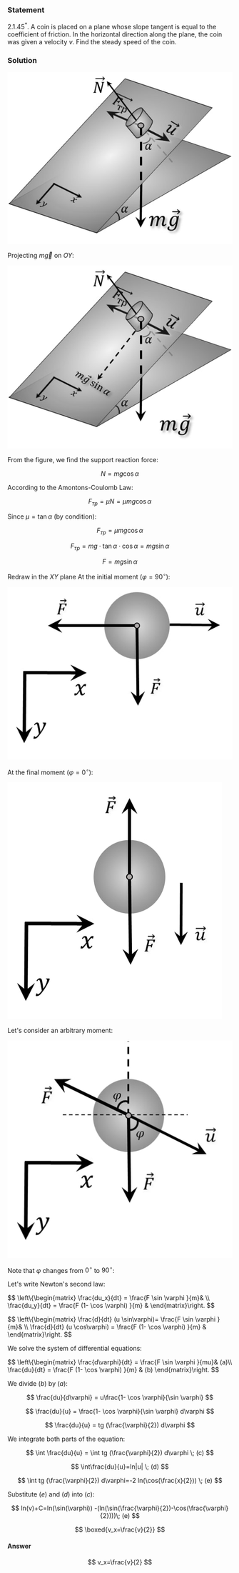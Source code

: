 ###  Statement

$2.1.45^*.$ A coin is placed on a plane whose slope tangent is equal to the coefficient of friction. In the horizontal direction along the plane, the coin was given a velocity $v$. Find the steady speed of the coin.

### Solution

![ Forces acting on the body |526x402, 42%](../../img/2.1.45/sol.jpg)

Projecting $m\vec{g}$ on $OY$:

![ Projecting on $OY$ |526x427, 42%](../../img/2.1.45/sol1.jpg)

From the figure, we find the support reaction force:

$$
N=mg \cos\alpha
$$

According to the Amontons-Coulomb Law:

$$
F_{тр}=\mu N=\mu mg \cos\alpha
$$

Since $\mu = \tan\alpha$ (by condition):

$$
F_{тр}=\mu mg \cos\alpha
$$

$$
F_{тр}=mg \cdot \tan\alpha\cdot \cos\alpha =mg \sin\alpha
$$

$$
F=mg \sin\alpha
$$

Redraw in the $XY$ plane At the initial moment $(\varphi=90^{\circ})$:

![ Drawing in the $xOy$ plane |553x425, 42%](../../img/2.1.45/sol3.jpg)

At the final moment $(\varphi=0^{\circ})$:

![ Forces acting on the body at the final moment |481x530, 42%](../../img/2.1.45/sol4.jpg)

Let's consider an arbitrary moment:

![ Forces acting on a body at an arbitrary moment |508x491, 42%](../../img/2.1.45/sol2.jpg)

Note that $\varphi$ changes from $0^{\circ}$ to $90^{\circ}$:

Let's write Newton's second law:

$$
\left\\{\begin{matrix} \frac{du_x}{dt} = \frac{F \sin \varphi }{m}& \\\ \frac{du_y}{dt} = \frac{F (1- \cos \varphi) }{m} & \end{matrix}\right.
$$

$$
\left\\{\begin{matrix} \frac{d}{dt} (u \sin\varphi)= \frac{F \sin \varphi }{m}& \\\ \frac{d}{dt} (u \cos\varphi) = \frac{F (1- \cos \varphi) }{m} & \end{matrix}\right.
$$

We solve the system of differential equations:

$$
\left\\{\begin{matrix} \frac{d\varphi}{dt} = \frac{F \sin \varphi }{mu}& (a)\\\ \frac{du}{dt} = \frac{F (1- \cos \varphi) }{m} & (b) \end{matrix}\right.
$$

We divide $(b)$ by $(a)$:

$$
\frac{du}{d\varphi} = u\frac{1- \cos \varphi}{\sin \varphi}
$$

$$
\frac{du}{u} = \frac{1- \cos \varphi}{\sin \varphi} d\varphi
$$

$$
\frac{du}{u} = tg (\frac{\varphi}{2}) d\varphi
$$

We integrate both parts of the equation:

$$
\int \frac{du}{u} = \int tg (\frac{\varphi}{2}) d\varphi \; (c)
$$

$$
\int\frac{du}{u}=ln|u| \; (d)
$$

$$
\int tg (\frac{\varphi}{2}) d\varphi=-2 ln(\cos(\frac{x}{2})) \; (e)
$$

Substitute $(e)$ and $(d)$ into $(c)$:

$$
ln(v)+C=ln(\sin(\varphi)) -(ln(\sin(\frac{\varphi}{2})-\cos(\frac{\varphi}{2})))\; (e)
$$

$$
\boxed{v_x=\frac{v}{2}}
$$

#### Answer

$$
v_x=\frac{v}{2}
$$